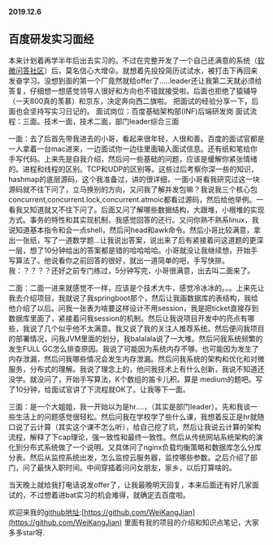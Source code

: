 ﻿**2019.12.6**
## 百度研发实习面经
本来计划着再学半年后出去实习的。不过在完整开发了一个自己还满意的系统（[软微问答社区](http://www.bewithu.net/)）后，莫名信心大增😜。就想着先投投简历试试水，被打击下再回来发奋学习。没想到面的第一个厂竟然就给offer了.....leader还让我第二天就必须给答复，仔细想一想感觉领导人很好和方向也不错就接受啦。后面也拒绝了猿辅导（一天800真的羡慕）和京东，决定奔向西二旗啦。
把面试的经验分享一下，后面也会坚持写实习日记的。
面试岗位：百度基础架构部(INF)后端研发岗
面试流程：三面。技术一面，技术二面，部门leader综合三面

一面：去了后首先带我进去的小哥，看起来很年轻，人很和善。百度的面试官都是一人拿着一台mac进来，一边面试你一边往里面输入面试信息。还有纸和笔给你手写代码。上来先是自我介绍，然后问一些基础的问题，应该是缓解你紧张情绪的。进程和线程的区别。TCP和UDP的区别等。这些过后考察你深一些的知识，hashmap的底层源码，这个我准备过，讲的很详细，一面小哥看我研究过这一块源码就不往下问了，立马换别的方向，又问我了解并发包嘛？我说我三个核心包concurrent,concurrent.lock,concurrent.atmoic都看过源码，然后给他举例。一看我又知道就又不往下问了。后面又问了解哪些数据结构，大跟堆，小根堆的实现方式。事务的特性和其实现机制，我感觉回答的还行。又问你熟不熟系linux，我说知道基本指令和会一点shell，然后问head和awk命令。然后小哥比较满意，拿出一张纸，写了一道数学题...让我说出答案，说出来了后有紧接着问这道题的更深一层，想了10分钟给出的答案都是错的哈哈哈哈。小哥就没让我继续想，开始手写算法了。他说看你之前回答的很好，就出一道简单的吧，手写快排。我：？？？？还好之前专门练过，5分钟写完，小哥很满意，出去叫二面来了。

二面：二面一进来就感觉不一样，应该是个技术大牛，感觉冷冰冰的。。。上来先让我去介绍项目，我就说了我springboot那个，然后让我画数据库的表结构，我给他介绍了以后。问我一张表为啥要这样设计不用session，我是把ticket直接存到数据库里面了，紧接着问我session的机制。然后让我说项目开发中的亮点有哪些，我说了几个似乎他不太满意。我又说了我的关注人推荐系统。然后便问我项目的部署情况，问我JVM里面的划分，我balalala说了一大堆。然后问我系统频繁的发生FULL GC怎么排查原因。我说了可能因为系统内存不够。也可能因为发生了内存泄漏，然后问我哪些情况会发生内存泄漏。然后问我系统的架构和优化和对微服务，分布式的理解。我说了理念上的，他问我技术上有什么创新，我说不知道还没学。就没问了，开始手写算法，K个数组的笛卡儿积。算是 medium的题吧。写了10分钟，给面试官讲了下流程就OK了。让我等下一面。

三面：是一个大姐姐，我一开始以为是hr....，（其实是部门leader）。先和我谈一些生活上的问题感觉很轻松。然后问我在学校学了些什么课，我想着反正是hr就随口说了云计算（其实这个课不怎么听），给自己挖了坑，然后让我说云计算的架构流程，解释了下cap理论，强一致性和最终一致性。然后从传统网站系统架构的演化到分布式系统做了一个说明。又具体问了nginx负载均衡策略和数据库怎么分库分表。然后从监控系统出发，怎么监控云服务器，监控哪些参数。之后介绍了部门，问了最快入职时间。中间穿插着问问女朋友，家乡，以后打算啥的。

当天晚上就给我打电话说发offer了，让我最晚明天回复，本来后面还有好几家面试的，不过想着进bat实习的机会难得，就确定去百度啦。

欢迎来我的[github地址](https://github.com/WeiKangJian):[https://github.com/WeiKangJian](https://github.com/WeiKangJian)
里面有我的项目的介绍和知识点笔记，大家多多star呀.

